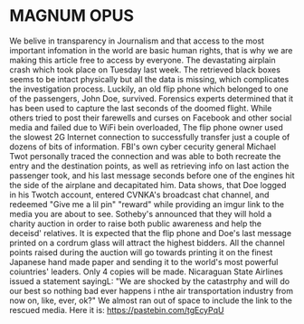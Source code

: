 # MAGNUM OPUS

We belive in transparency in Journalism and that access to the most important infomation in the world are basic human rights, that is why we are making this article free to access by everyone. The devastating airplain crash which took place on Tuesday last week. The retrieved black boxes seems to be intact physically but all the data is missing, which complicates the investigation process. Luckily, an old flip phone which belonged to one of the passengers, John Doe, survived. Forensics experts determined that it has been used to capture the last seconds of the doomed flight. While others tried to post their farewells and curses on Facebook and other social media and failed due to WiFi bein overloaded, The flip phone owner used the slowest 2G Internet connection to successfully transfer just a couple of dozens of bits of information. FBI's own cyber cecurity general Michael Twot personally traced the connection and was able to both recreate the entry and the destination points, as well as retrieving info on last action the passenger took, and his last message seconds before one of the engines hit the side of the airplane and decapitated him. Data shows, that Doe logged in his Twotch account, entered CVNKA's broadcast chat channel, and redeemed "Give me a lil pin" "reward" while providing an imgur link to the media you are about to see. Sotheby's announced that they will hold a charity auction in order to raise both public awareness and help the deceisd' relatives. It is expected that the flip phone and Doe's last message printed on a cordrum glass will attract the highest bidders. All the channel points raised during the auction will go towards printing it on the finest Japanese hand made paper and sending it to the world's most powerful coiuntries' leaders. Only 4 copies will be made. Nicaraguan State Airlines issued a statement sayingL: "We are shocked by the catastrphy and will do our best so nothing bad ever happens i nthe air transportation industry from now on, like, ever, ok?" We almost ran out of space to include the link to the rescued media. Here it is: https://pastebin.com/tgEcyPqU

